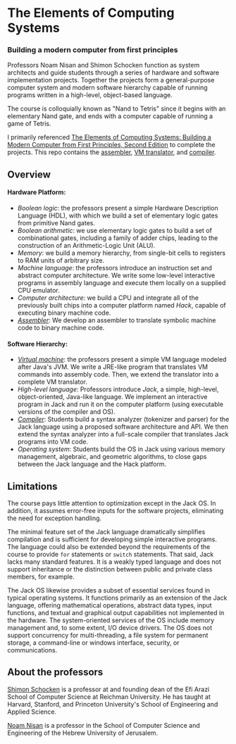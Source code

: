 # The Elements of Computing Systems #
### Building a modern computer from first principles ###

Professors Noam Nisan and Shimon Schocken function as system architects and guide students through a series of hardware and software implementation projects. Together the projects form a general-purpose computer system and modern software hierarchy capable of running programs written in a high-level, object-based language.

The course is colloquially known as "Nand to Tetris" since it begins with an elementary Nand gate, and ends with a computer capable of running a game of Tetris.

I primarily referenced [The Elements of Computing Systems: Building a Modern Computer from First Principles, Second Edition](https://mitpress.mit.edu/9780262539807/the-elements-of-computing-systems/) to complete the projects. This repo contains the [assembler](https://github.com/zachariahy/The-Elements-of-Computing-Systems/tree/main/src/Hack%20assembler), [VM translator](https://github.com/zachariahy/The-Elements-of-Computing-Systems/tree/main/src/VM%20translator), and [compiler](https://github.com/zachariahy/The-Elements-of-Computing-Systems/tree/main/src/Jack%20compiler).

## Overview ##

#### Hardware Platform: ####

- _Boolean logic_: the professors present a simple Hardware Description Language (HDL), with which we build a set of elementary logic gates from primitive Nand gates.
- _Boolean arithmetic_: we use elementary logic gates to build a set of combinational gates, including a family of adder chips, leading to the construction of an Arithmetic-Logic Unit (ALU).
- _Memory_: we build a memory hierarchy, from single-bit cells to registers to RAM units of arbitrary size.
- _Machine language_: the professors introduce an instruction set and abstract computer architecture. We write some low-level interactive programs in assembly language and execute them locally on a supplied CPU emulator.
- _Computer architecture_: we build a CPU and integrate all of the previously built chips into a computer platform named _Hack_, capable of executing binary machine code.
- [_Assembler_](https://github.com/zachariahy/The-Elements-of-Computing-Systems/tree/main/src/Hack%20assembler): We develop an assembler to translate symbolic machine code to binary machine code.

#### Software Hierarchy: ####

- [_Virtual machine_](https://github.com/zachariahy/The-Elements-of-Computing-Systems/tree/main/src/VM%20translator): the professors present a simple VM language modeled after Java's JVM. We write a JRE-like program that translates VM commands into assembly code. Then, we extend the translator into a complete VM translator.
- _High-level language_: Professors introduce _Jack_, a simple, high-level, object-oriented, Java-like language. We implement an interactive program in Jack and run it on the computer platform (using executable versions of the compiler and OS).
- [_Compiler_](https://github.com/zachariahy/The-Elements-of-Computing-Systems/tree/main/src/Jack%20compiler): Students build a syntax analyzer (tokenizer and parser) for the Jack language using a proposed software architecture and API. We then extend the syntax analyzer into a full-scale compiler that translates Jack programs into VM code.
- _Operating system_: Students build the OS in Jack using various memory management, algebraic, and geometric algorithms, to close gaps between the Jack language and the Hack platform.

## Limitations ##

The course pays little attention to optimization except in the Jack OS. In addition, it assumes error-free inputs for the software projects, eliminating the need for exception handling.

The minimal feature set of the Jack language dramatically simplifies compilation and is sufficient for developing simple interactive programs. The language could also be extended beyond the requirements of the course to provide ```for``` statements or ```switch``` statements. That said, Jack lacks many standard features. It is a weakly typed language and does not support inheritance or the distinction between public and private class members, for example.

The Jack OS likewise provides a subset of essential services found in typical operating systems. It functions primarily as an extension of the Jack language, offering mathematical operations, abstract data types, input functions, and textual and graphical output capabilities not implemented in the hardware. The system-oriented services of the OS include memory management and, to some extent, I/O device drivers. The OS does not support concurrency for multi-threading, a file system for permanent storage, a command-line or windows interface, security, or communications.

## About the professors ##

[Shimon Schocken](https://www.runi.ac.il/en/faculty/schocken/) is a professor at and founding dean of the Efi Arazi School of Computer Science at Reichman University. He has taught at Harvard, Stanford, and Princeton University's School of Engineering and Applied Science.

[Noam Nisan](https://www.cs.huji.ac.il/~noam/) is a professor in the School of Computer Science and Engineering of the Hebrew University of Jerusalem.
